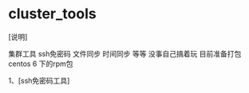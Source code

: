 # cluster_tools
[说明]

  集群工具  ssh免密码   文件同步    时间同步 等等   没事自己搞着玩   目前准备打包centos 6 下的rpm包
  
1、[ssh免密码工具]

 
